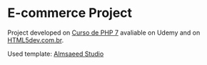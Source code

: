 # E-commerce Project

Project developed on [Curso de PHP 7](https://www.udemy.com/curso-completo-de-php-7/) avaliable on Udemy and on [HTML5dev.com.br](https://www.html5dev.com.br/curso/curso-completo-de-php-7).

Used template: [Almsaeed Studio](https://almsaeedstudio.com)
